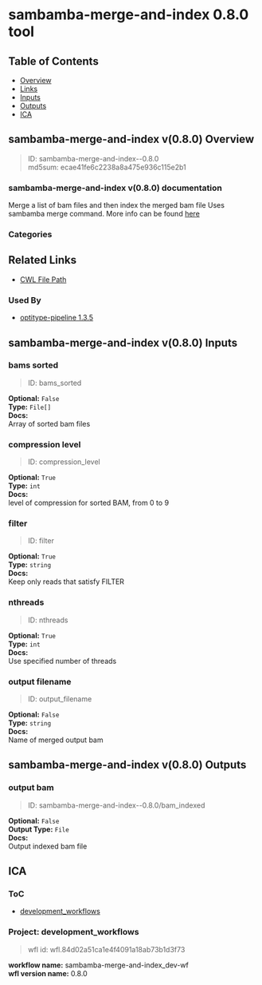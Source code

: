 
sambamba-merge-and-index 0.8.0 tool
===================================

## Table of Contents
  
- [Overview](#sambamba-merge-and-index-v080-overview)  
- [Links](#related-links)  
- [Inputs](#sambamba-merge-and-index-v080-inputs)  
- [Outputs](#sambamba-merge-and-index-v080-outputs)  
- [ICA](#ica)  


## sambamba-merge-and-index v(0.8.0) Overview



  
> ID: sambamba-merge-and-index--0.8.0  
> md5sum: ecae41fe6c2238a8a475e936c115e2b1

### sambamba-merge-and-index v(0.8.0) documentation
  
Merge a list of bam files and then index the merged bam file
Uses sambamba merge command.
More info can be found [here](https://lomereiter.github.io/sambamba/docs/sambamba-merge.html)

### Categories
  


## Related Links
  
- [CWL File Path](../../../../../../tools/sambamba-merge-and-index/0.8.0/sambamba-merge-and-index__0.8.0.cwl)  


### Used By
  
- [optitype-pipeline 1.3.5](../../../workflows/optitype-pipeline/1.3.5/optitype-pipeline__1.3.5.md)  

  


## sambamba-merge-and-index v(0.8.0) Inputs

### bams sorted



  
> ID: bams_sorted
  
**Optional:** `False`  
**Type:** `File[]`  
**Docs:**  
Array of sorted bam files


### compression level



  
> ID: compression_level
  
**Optional:** `True`  
**Type:** `int`  
**Docs:**  
level of compression for sorted BAM, from 0 to 9


### filter



  
> ID: filter
  
**Optional:** `True`  
**Type:** `string`  
**Docs:**  
Keep only reads that satisfy FILTER


### nthreads



  
> ID: nthreads
  
**Optional:** `True`  
**Type:** `int`  
**Docs:**  
Use specified number of threads


### output filename



  
> ID: output_filename
  
**Optional:** `False`  
**Type:** `string`  
**Docs:**  
Name of merged output bam

  


## sambamba-merge-and-index v(0.8.0) Outputs

### output bam



  
> ID: sambamba-merge-and-index--0.8.0/bam_indexed  

  
**Optional:** `False`  
**Output Type:** `File`  
**Docs:**  
Output indexed bam file
  

  


## ICA

### ToC
  
- [development_workflows](#project-development_workflows)  


### Project: development_workflows


> wfl id: wfl.84d02a51ca1e4f4091a18ab73b1d3f73  

  
**workflow name:** sambamba-merge-and-index_dev-wf  
**wfl version name:** 0.8.0  

  

